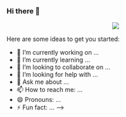 ### Hi there 👋

<div id="header" align="center">
  <img src="https://media.giphy.com/media/smGCEo5zsAXtK4bqAT/giphy.gif"/>
</div>

Here are some ideas to get you started:

- 🔭 I’m currently working on ...
- 🌱 I’m currently learning ...
- 👯 I’m looking to collaborate on ...
- 🤔 I’m looking for help with ...
- 💬 Ask me about ...
- 📫 How to reach me: ...
- 😄 Pronouns: ...
- ⚡ Fun fact: ...
-->
